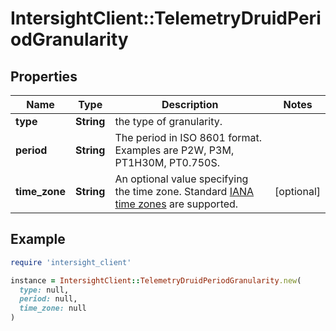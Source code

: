 # IntersightClient::TelemetryDruidPeriodGranularity

## Properties

| Name | Type | Description | Notes |
| ---- | ---- | ----------- | ----- |
| **type** | **String** | the type of granularity. |  |
| **period** | **String** | The period in ISO 8601 format. Examples are P2W, P3M, PT1H30M, PT0.750S. |  |
| **time_zone** | **String** | An optional value specifying the time zone. Standard [IANA time zones](http://joda-time.sourceforge.net/timezones.html) are supported. | [optional] |

## Example

```ruby
require 'intersight_client'

instance = IntersightClient::TelemetryDruidPeriodGranularity.new(
  type: null,
  period: null,
  time_zone: null
)
```

